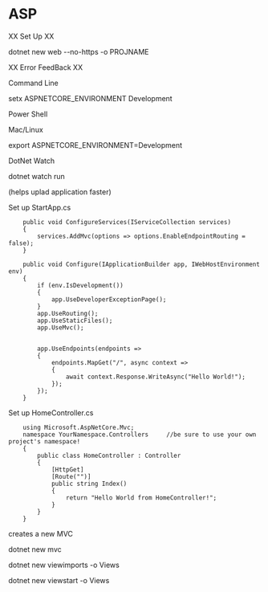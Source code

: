 # ASP

XX Set Up XX

dotnet new web --no-https -o PROJNAME

XX Error FeedBack XX

Command Line

setx ASPNETCORE_ENVIRONMENT Development

Power Shell 

[Environment]::SetEnvironmentVariable("ASPNETCORE_ENVIRONMENT","Development","User")

Mac/Linux

export ASPNETCORE_ENVIRONMENT=Development

DotNet Watch

dotnet watch run 

(helps uplad application faster)

Set up StartApp.cs

        public void ConfigureServices(IServiceCollection services)
        {
            services.AddMvc(options => options.EnableEndpointRouting = false);
        }

        public void Configure(IApplicationBuilder app, IWebHostEnvironment env)
        {
            if (env.IsDevelopment())
            {
                app.UseDeveloperExceptionPage();
            }
            app.UseRouting();
            app.UseStaticFiles();
            app.UseMvc();
            

            app.UseEndpoints(endpoints =>
            {
                endpoints.MapGet("/", async context =>
                {
                    await context.Response.WriteAsync("Hello World!");
                });
            });
        }

Set up HomeController.cs

        using Microsoft.AspNetCore.Mvc;
        namespace YourNamespace.Controllers     //be sure to use your own project's namespace!
        {
            public class HomeController : Controller
            {
                [HttpGet]    
                [Route("")] 
                public string Index()
                {
                    return "Hello World from HomeController!";
                }
            }
        }


creates a new MVC

dotnet new mvc

dotnet new viewimports -o Views

dotnet new viewstart -o Views

